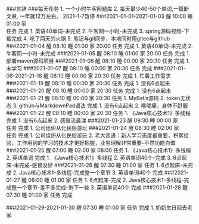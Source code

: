 ###言辞
###每天任务
	1. 一个小时牛客网题库
	2. 每天最少40-50个单词,一篇断文章, 一年就12万左右。 2021-1-7暂停
###2021-01-01-2021-01-03
	醒 10:00
	睡 01:00
	家  
	任务
	完成
		1. 英语40单词-未完成
		2. 牛客网一小时-未完成
		3. spring源码视频-下载完成
		4. 吃了两天的火锅
		5. 笔记与git同步，本地同时用gitee与github
###2021-01-04
	醒 08:10
	睡 01:00
	家 20:00 
	任务
	完成
		1. 英语40单词-未完成
		2. 牛客网一小时-未完成
###2021-01-05
	醒 08:10
	睡 01:00
	家 20:00 
	任务
	完成
		1. 部署maven源码项目
###2021-01-06
	醒 08:10
	睡 00:00
	家 20:30 
	任务
	完成
		1. 未学习
###2021-01-07
	醒 08:10
	睡 00:00
	家 20:30 
	任务
	完成
###2021-01-08-2021-21-18
	醒 08:10
	睡 00:00
	家 20:30 
	任务
	完成
		1. 忙着工作需求
###2021-01-19
	醒 08:10
	睡 00:00
	家 20:30 
	任务
	完成
		1. 没有6点起来
###2021-01-20
	醒 08:10
	睡 00:00
	家 20:30 
	任务
	完成
		1. 没有6点起来
###2021-01-21
	醒 08:10
	睡 00:00
	家 20:30 
	任务
		1. MyBatis源码
		2. token无状态
		3. github与MarkdownPad语法
	完成
		1. 没有6点起来
		2. 喉咙痛，身体不舒服
###2021-01-22
	醒 08:10
	睡 00:00
	家 20:30 
	任务
		1. 《Java核心技术1》多线程
	完成
		1. 没有6点起来
		2. 感冒流鼻涕
###2021-01-23
	醒 09:30
	睡 00:00
	家  
	任务
	完成
		1. 公司组织从化民俗游玩
###2021-01-24
	醒 08:30
	睡 02:00
	家  
	任务
	完成
		1. 公司组织从化民俗游玩
		2. 老大言语：新人学习态度最重要，积累经验，工作用到的学习的技术才更好把握，业务理解非常重要-不然功能白做
###2021-01-25
	醒 07:00
	睡 02:00
	家 08:00 
	任务
		1. 《Java核心技术1》多线程
		2. 英语单词
	完成
		1. 《Java核心技术1》多线程
		2. 英语单词40个-完成
		3. 6点起床-未完成-感冒没好
###2021-01-26
	醒 07:30
	睡 01:00
	家 
	任务
		1. 6点起床-未完成
		2. Java核心技术1-多线程-完成整一个章节
		3. 英语单词40个
	完成
###2021-01-27
	醒 06:00
	睡 01:00
	家 
	任务
		1. 6点起床-完成
		2. Java核心技术1-多线程-完成整一个章节-差不多完成-剩下一些
		3. 英语单词40个
	完成
###2021-01-28
	醒 07:30
	睡 01:00
	家 
	任务
	完成

###2021-01-29-2021-01-30
	醒 07:30
	睡 01:00
	家 
	任务
	完成
		1. 奶奶生日回去老家